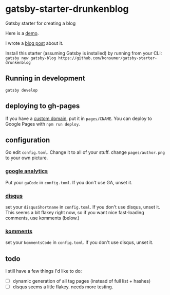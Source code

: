 # gatsby-starter-drunkenblog
Gatsby starter for creating a blog

Here is a [demo](http://konsumer.js.org/gatsby-starter-drunkenblog/).

I wrote a [blog post](http://blog.jetboystudio.com/articles/gatsby) about it.

Install this starter (assuming Gatsby is installed) by running from your CLI:
`gatsby new gatsby-blog https://github.com/konsumer/gatsby-starter-drunkenblog`

## Running in development
`gatsby develop`

## deploying to gh-pages

If you have a [custom domain](https://help.github.com/articles/using-a-custom-domain-with-github-pages/), put it in `pages/CNAME`. You can deploy to Google Pages with `npm run deploy`.


## configuration

Go edit `config.toml`. Change it to all of your stuff. change `pages/author.png` to your own picture.

### [google analytics](https://analytics.google.com/)
Put your `gaCode` in `config.toml`. If you don't use GA, unset it.

### [disqus](https://disqus.com/)

set your `disqusShortname` in `config.toml`. If you don't use disqus, unset it. This seems a bit flakey right now, so if you want nice fast-loading comments, use komments (below.)

### [komments](https://komments.net)

set your `kommentsCode` in `config.toml`. If you don't use disqus, unset it.

## todo

I still have a few things I'd like to do:

* [ ] dynamic generation of all tag pages (instead of full list + hashes)
* [ ] disqus seems a litle flakey. needs more testing.